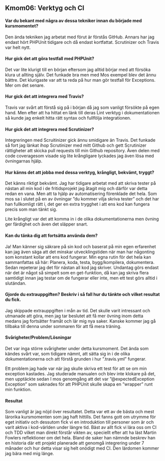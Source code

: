 Kmom06: Verktyg och CI
------------------------------------
 
#### Var du bekant med några av dessa tekniker innan du började med kursmomentet?
Den ända tekniken jag arbetat med förut är förstås GitHub. Annars har jag endast hört PHPUnit tidigare och då endast kortfattat. Scrutinizer och Travis var helt nytt.

#### Hur gick det att göra testfall med PHPUnit?
Det var lite klurigt till en början eftersom jag alltid börjar med att försöka klura ut allting själv. Det funkade bra men med Mos exempel blev det ännu bättre. Det klurigaste var att ta reda på hur man gör testfall för Exceptions. Mer om det senare.

#### Hur gick det att integrera med Travis?
Travis var svårt att förstå sig på i början då jag som vanligt försökte på egen hand. Men efter att ha hittat en länk till deras Lint verktyg i dokumentationen så kunde jag enkelt hitta rätt syntax och fullfölja integrationen.

#### Hur gick det att integrera med Scrutinizer?
Integreringen med Scruitinizer gick ännu smidigare än Travis. Det funkade så fort jag länkat ihop Scrutinizer med mitt Github och gett Scrutinizer rättigheter att skicka pull requests till min Github repository. Även delen med code coveragesom visade sig lite krångligare lyckades jag även lösa med övningarnas hjälp.

#### Hur känns det att jobba med dessa verktyg, krångligt, bekvämt, tryggt? 
Det känns riktigt bekvämt. Jag har tidigare arbetat med att skriva tester på nästan all min kod i de fritidsprojekt jag åtagit mig och därför var detta redan en vana. Men att ta hjälp av automatisering förenklade det hela. Som mos sa i slutet på en av övningar ”du kommer vilja skriva tester” och det har han fullkomligt rätt i, det ger en extra trygghet i att ens kod kan fungera precis som man tänkt sig.

Lite krångligt var det att komma in i de olika dokumentationerna men övning ger färdighet och även det släpper snart. 

#### Kan du tänka dig att fortsätta använda dem?
Ja! Man känner sig säkrare på sin kod och baserat på min egen erfarenhet kan jag även säga att det minskar utvecklingstiden när man har någonting som konstant kollar att ens kod fungerar. Min egna rutin för det hela kan sammanfattas så här: Planera, koda, testa, bygg/kompilera, dokumentera. Sedan repeterar jag det för nästan all kod jag skriver. Undantag görs endast när det är något så simpelt som en get-funktion, då kan jag skriva flera samtidigt innan jag testar om de fungerar eller inte, men ett test görs alltid i slutändan.

#### Gjorde du extrauppgiften? Beskriv i så fall hur du tänkte och vilket resultat du fick.
Jag skippade extrauppgiften i mån av tid. Det skulle varit intressant och utmanade att göra, men jag tar beslutet att få mer övning inom detta medans jag fortsätter framåt och lär mig nya saker. Kanske kommer jag gå tillbaka till denna under sommaren för att få mera träning. 

#### Svårigheter/Problem/Lösningar
Det var inga större svårigheter under detta kursmoment. Det ända som kändes svårt var, som tidigare nämnt, att sätta sig in i de olika dokumentationerna och att förstå grunden i hur ”.travis.yml” fungerar.

Ett problem jag hade var när jag skulle skriva ett test för att se om min exception kastades. Jag studerade manualen och blev inte klokare på det, men upptäckte sedan I mos genomgång att det var ”@expectedException Exception” som saknades för att PHPUnit skulle skapa en ”wrapper” runt min funktion.

#### Resultat
Som vanligt är jag nöjd över resultatet. Detta var ett av de bästa och mest lärorika kursmomenten som jag haft hittills. Det fanns gott om utrymme för eget initiativ och dessutom fick vi en introduktion till personer som är och varit aktiva i kod-världen under längre tid. Bäst av allt fick vi lära oss om CI och TDD vilket man direkt förstår vikten av, speciellt efter att ha läst Martin Fowlers reflektioner om det hela. Bland de saker han nämnde beskrev han en historia där ett projekt planerade att genomgå integrering under 7 månader och hur detta visar sig helt onödigt med CI. Den lärdomen kommer jag bära med mig länge. 